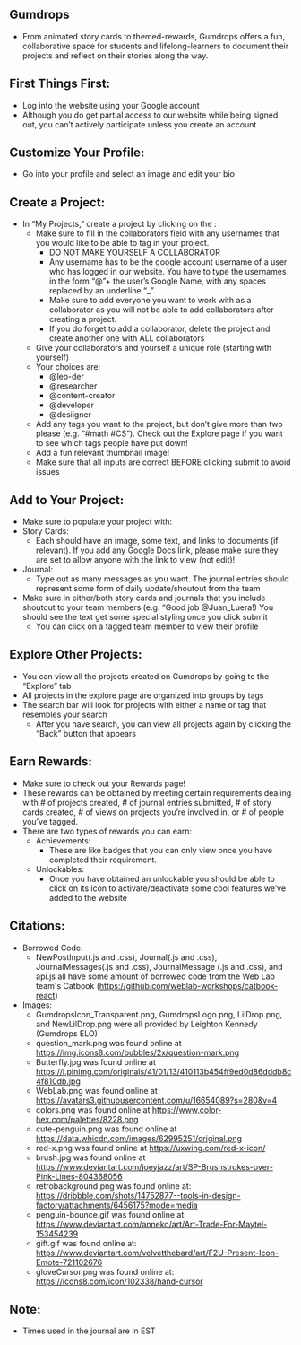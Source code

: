 <!-- # Project Skeleton

## What we provide

- Google Auth (Skeleton.js & auth.js)
  - Disclaimer: Auth isn't being taught until the second week.
- Socket Infrastructure (client-socket.js & server-socket.js)
  - Disclaimer: Socket isn't being taught until the second week.
- User Model (auth.js & user.js)

## What you need to change

- Change the font in utilities.css
- Change the Frontend CLIENT_ID for Google Auth (Skeleton.js) (we'll talk about it at the end of week 2)
- Change the Server CLIENT_ID for Google Auth (auth.js) (we'll talk about it at the end of week 2)
- Change the Database SRV for Atlas (server.js)
- Change the Database Name for MongoDB (server.js)
- Add a favicon to your website at the path client/dist/favicon.ico
- Update website title in client/dist/index.html
- Update this README file ;)
- Update the package.json file with your app name :) (line 2)

## Socket stuff
Note: we'll be getting to this in lecture in week 2, so don't worry if you don't know it yet

- If you're not using realtime updating or don't need server->client communication, you can remove socket entirely! (server-socket.js, client-socket.js, and anything that imports them)
- If you are using socket, consider what you want to do with the FIXME in server-socket.js


## How to integrate into your own project

On GitHub download this repository as a zip file, then extract the files into your own repository.
Warning: make sure you copy the hidden files too: .babelrc, .gitignore, .npmrc, and .prettierrc

## don't touch

the following files students do not need to edit. feel free to read them if you would like.

```
client/src/index.js
client/src/utilities.js
client/src/client-socket.js
server/validator.js
server/server-socket.js
.babelrc
.npmrc
.prettierrc
package-lock.json
webpack.config.js
```

## Good luck on your project :) -->

## Gumdrops
- From animated story cards to themed-rewards, Gumdrops offers a fun, collaborative space for students and lifelong-learners to document their projects and reflect on their stories along the way.


## First Things First:

- Log into the website using your Google account
- Although you do get partial access to our website while being signed out, you can’t actively participate unless you create an account


## Customize Your Profile:

- Go into your profile and select an image and edit your bio


## Create a Project:

- In “My Projects,” create a project by clicking on the :
  - Make sure to fill in the collaborators field with any usernames that you would like to be able to tag in your project.
    - DO NOT MAKE YOURSELF A COLLABORATOR
    - Any username has to be the google account username of a user who has logged in our website. You  have to type the usernames in the form “@”+ the user’s Google Name, with any spaces replaced by an underline “_”.
    - Make sure to add everyone you want to work with as a collaborator as you will not be able to add collaborators after creating a project.
    - If you do forget to add a collaborator, delete the project and create another one with ALL collaborators
  - Give your collaborators and yourself a unique role (starting with yourself)
  - Your choices are:
    - @leo-der 
    - @researcher
    - @content-creator
    - @developer
    - @desiigner
  - Add any tags you want to the project, but don’t give more than two please (e.g. “#math #CS”). Check out the Explore page if you want to see which tags people have put down!
  - Add a fun relevant thumbnail image!
  - Make sure that all inputs are correct BEFORE clicking submit to avoid issues


## Add to Your Project:

- Make sure to populate your project with:
- Story Cards: 
  - Each should have an image, some text, and links to documents (if relevant). If you add any Google Docs link, please make sure they are set to allow anyone with the link to view (not edit)! 
- Journal: 
  - Type out as many messages as you want. The journal entries should represent some form of daily update/shoutout from the team
- Make sure in either/both story cards and journals that you include shoutout to your team members (e.g. “Good job @Juan_Luera!) You should see the text get some special styling once you click submit
  - You can click on a tagged team member to view their profile


## Explore Other Projects:

- You can view all the projects created on Gumdrops by going to the “Explore” tab
- All projects in the explore page are organized into groups by tags
- The search bar will look for projects with either a name or tag that resembles your search
  - After you have search, you can view all projects again by clicking the “Back” button that appears


## Earn Rewards:

- Make sure to check out your Rewards page! 
- These rewards can be obtained by meeting certain requirements dealing with # of projects created, # of journal entries submitted, # of story cards created, # of views on projects you’re involved in, or # of people you’ve tagged.
- There are two types of rewards you can earn:
  - Achievements:
    - These are like badges that you can only view once you have completed their requirement.
  - Unlockables:
    - Once you have obtained an unlockable you should be able to click on its icon to activate/deactivate some cool features we’ve added to the website


## Citations:

- Borrowed Code:
  - NewPostInput(.js and .css), Journal(.js and .css), JournalMessages(.js and .css), JournalMessage (.js and .css), and api.js all have some amount of borrowed code from the Web Lab team's Catbook (https://github.com/weblab-workshops/catbook-react)
- Images: 
  - GumdropsIcon_Transparent.png, GumdropsLogo.png, LilDrop.png, and NewLilDrop.png were all provided by Leighton Kennedy (Gumdrops ELO)
  - question_mark.png was found online at https://img.icons8.com/bubbles/2x/question-mark.png
  - Butterfly.jpg was found online at https://i.pinimg.com/originals/41/01/13/410113b454ff9ed0d86dddb8c4f810db.jpg
  - WebLab.png was found online at https://avatars3.githubusercontent.com/u/16654089?s=280&v=4
  - colors.png was found online at https://www.color-hex.com/palettes/8228.png
  - cute-penguin.png was found online at https://data.whicdn.com/images/62995251/original.png
  - red-x.png was found online at https://uxwing.com/red-x-icon/
  - brush.jpg was found online at https://www.deviantart.com/joeyjazz/art/SP-Brushstrokes-over-Pink-Lines-804368056
  - retrobackground.png was found online at: https://dribbble.com/shots/14752877--tools-in-design-factory/attachments/6456175?mode=media
  - penguin-bounce.gif was found online at: https://www.deviantart.com/anneko/art/Art-Trade-For-Maytel-153454239
  - gift.gif was found online at: https://www.deviantart.com/velvetthebard/art/F2U-Present-Icon-Emote-721102676
  - gloveCursor.png was found online at: https://icons8.com/icon/102338/hand-cursor

## Note:

- Times used in the journal are in EST

